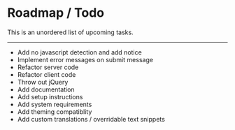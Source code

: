 # Roadmap / Todo
This is an unordered list of upcoming tasks.

---

- Add no javascript detection and add notice
- Implement error messages on submit message
- Refactor server code
- Refactor client code
- Throw out jQuery
- Add documentation
- Add setup instructions
- Add system requirements
- Add theming compatiblity
- Add custom translations / overridable text snippets
